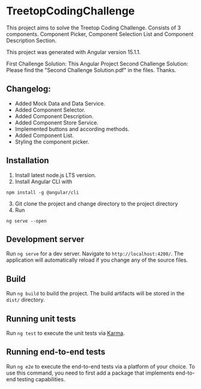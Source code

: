 # TreetopCodingChallenge

This project aims to solve the Treetop Coding Challenge. Consists of 3 components. Component Picker, Component Selection List and Component Description Section.

This project was generated with Angular version 15.1.1.

First Challenge Solution: This Angular Project
Second Challenge Solution: Please find the "Second Challenge Solution.pdf" in the files. Thanks.

## Changelog:
- Added Mock Data and Data Service.
- Added Component Selector.
- Added Component Description.
- Added Component Store Service.
- Implemented buttons and according methods.
- Added Component List.
- Styling the component picker.

## Installation
1. Install latest node.js LTS version.
2. Install Angular CLI with
``` console
npm install -g @angular/cli
```
3. Git clone the project and change directory to the project directory
4. Run
```console
ng serve --open
```

## Development server

Run `ng serve` for a dev server. Navigate to `http://localhost:4200/`. The application will automatically reload if you change any of the source files.

## Build

Run `ng build` to build the project. The build artifacts will be stored in the `dist/` directory.

## Running unit tests

Run `ng test` to execute the unit tests via [Karma](https://karma-runner.github.io).

## Running end-to-end tests

Run `ng e2e` to execute the end-to-end tests via a platform of your choice. To use this command, you need to first add a package that implements end-to-end testing capabilities.


